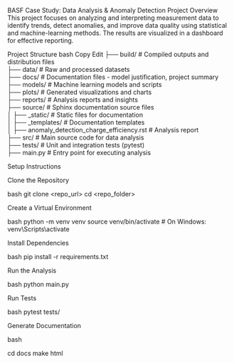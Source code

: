 
BASF Case Study: Data Analysis & Anomaly Detection
Project Overview
This project focuses on analyzing and interpreting measurement data to identify trends, detect anomalies, and improve data quality using statistical and machine-learning methods. The results are visualized in a dashboard for effective reporting.

Project Structure
bash
Copy
Edit
├── build/           # Compiled outputs and distribution files  
├── data/            # Raw and processed datasets  
├── docs/            # Documentation files - model justification, project summary  
├── models/          # Machine learning models and scripts  
├── plots/           # Generated visualizations and charts  
├── reports/         # Analysis reports and insights  
├── source/          # Sphinx documentation source files  
│   ├── _static/     # Static files for documentation  
│   ├── _templates/  # Documentation templates  
│   ├── anomaly_detection_charge_efficiency.rst  # Analysis report  
├── src/             # Main source code for data analysis  
├── tests/           # Unit and integration tests (pytest)  
├── main.py          # Entry point for executing analysis  



Setup Instructions


Clone the Repository

bash
git clone <repo_url>
cd <repo_folder>


Create a Virtual Environment

bash
python -m venv venv
source venv/bin/activate  # On Windows: venv\Scripts\activate

Install Dependencies

bash
pip install -r requirements.txt

Run the Analysis

bash
python main.py


Run Tests

bash
pytest tests/


Generate Documentation

bash

cd docs
make html
